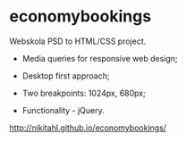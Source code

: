 # economybookings


Webskola PSD to HTML/CSS project.


* Media queries for responsive web design;

* Desktop first approach;

* Two breakpoints: 1024px, 680px;

* Functionality - jQuery.


http://nikitahl.github.io/economybookings/
